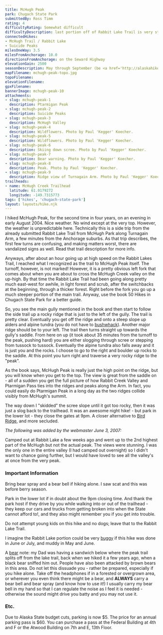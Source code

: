 ```yaml
---
title: McHugh Peak
park: Chugach State Park
submittedBy: Ross Timm
rating: 4
difficultyRating: Somewhat difficult
difficultyDescription: last portion off of Rabbit Lake Trail is very steep, loose scree, isolated;  bear risk (bears are actually a risk throughout the McHugh Creek area). Final portion to the "peak" is bouldering and  rock
connectedHikes:
- McHugh Trail / Rabbit Lake
- Suicide Peaks
milesOneWay: 3.5
milesFromAnchorage: 10.0
directionsFromAnchorage: on the Seward Highway
elevationGain: 2500
seasonDescription: May through September (be <a href='http://alaskahikesearch.com/education/#avalanche'>avalanche aware</a> if still heavy snow)
mapFilename: mchugh-peak-topo.jpg
topoFilename: 
elevationFilename: 
gpxFilename: 
bannerImage: mchugh-peak-10
attachments:
- slug: mchugh-peak-1
  description: Ptarmigan Peak
- slug: mchugh-peak-2
  description: Suicide Peaks
- slug: mchugh-peak-3
  description: McHugh Valley
- slug: mchugh-peak-4
  description: Wildflowers. Photo by Paul 'Kegger' Koecher.
- slug: mchugh-peak-5
  description: Wildflowers. Photo by Paul 'Kegger' Koecher.
- slug: mchugh-peak-6
  description: Skiing down scree. Photo by Paul 'Kegger' Koecher.
- slug: mchugh-peak-7
  description: Bear warning. Photo by Paul 'Kegger' Koecher.
- slug: mchugh-peak-8
  description: Peak. Photo by Paul 'Kegger' Koecher.
- slug: mchugh-peak-9
  description: Ridge view of Turnagain Arm. Photo by Paul 'Kegger' Koecher.
trailheads:
- name: McHugh Creek Trailhead
  latitude: 61.0179272
  longitude: -149.7315773
tags: ['hikes', 'chugach-state-park']
layout: layouts/hike.njk
---
```

I hiked McHugh Peak, for the second time in four years, on an evening in early August 2004. Nice weather. No wind except at the very top. However, the weather is unpredictable here. Technically this is a side trip from the already submitted Rabbit Lake Trail from McHugh Park along Turnagain Arm, a few minutes from the Anchorage suburbs. As that trip describes, the first few turns are confusing, and making matters worst, there are vandalized signs as well. Read that trail description for more info.

Anyways, after about an hour going up at high speed on the Rabbit Lakes Trail, I reached what I recognized as the trail to McHugh Peak itself. The turnoff, however, is not marked! However, it is a pretty obvious left fork that comes about when you are about to cross the McHugh Creek valley on the up-high. By that time the Rabbit Lake Trail had been going along pretty much east-west for awhile, in light forest and scrub, after the switchbacks at the beginning, through a thicker forest. Right before the fork you go up a much steeper portion of the main trail. Anyway, use the book 50 Hikes in Chugach State Park for a better guide.

So, you see the main gully mentioned in the book and then start to follow the side trail up a rocky ridge that is just to the left of the gully. The trail is pretty clear. Eventually you get off the ridge and onto a steep slope up alders and alpine tundra (you do not have to [bushwhack](/education/#bushwhacking)). Another major ridge should be to your left. The trail then turns straight up towards the gully's saddle. From here on up (it took about 35 minutes from the turnoff to the peak, pushing hard) you are either slogging through scree or stepping from tussock to tussock. Eventually the alpine tundra also falls away and it is just you and the rocks. I choose to go to the right and boulder up rocks to the saddle. At this point you turn right and traverse a very rocky ridge to the "peak".

As the book says, McHugh Peak is really just the high point on the ridge, but you will know when you get to the top. The view is great from the saddle on - all of a sudden you get the full picture of how Rabbit Creek Valley and Ptarmigan Pass ties into the ridges and peaks along the Arm. In fact, you could easily do Ptarmigan Peak in a long day as the two ridges collide visibly from McHugh's summit.

The way down I "skidded" the scree slope until it got too rocky, then it was just a slog back to the trailhead. It was an awesome night hike! - but park in the lower lot - they close the gates at 9pm. A closer alternative to [Bird Ridge](/hikes/bird-ridge/ "Bird Ridge"), and more secluded.

*The following was added by the webmaster June 3, 2007:*

Camped out at Rabbit Lake a few weeks ago and went up to the 2nd highest part of the McHugh but not the actual peak. The views were stunning. I was the only one in the entire valley (I had camped out overnight) so I didn't want to chance going further, but I would have loved to see all the valley's at once from the very peak.

### Important Information

Bring bear spray and a bear bell if hiking alone. I saw scat and this was before berry season. 

Park in the lower lot if in doubt about the 9pm closing time. And thank the park host if they drive by you while walking into or out of the trailhead - they keep our cars and trucks from getting broken into when the State cannot afford to!, and they also might remember you if you get into trouble.

Do not attempt young kids on this hike and no dogs; leave that to the Rabbit Lake Trail.

I imagine the Rabbit Lake portion could be very [buggy](/education/#insects) if this hike was done in June or July, and muddy in May and June.

A [bear](/education/#bears) note: my Dad was having a sandwich below where the peak trail splits off from the lake trail, back when we hiked it a few years ago, when a black bear sniffed him out. People have also been attacked by brown bears in this area. Do not let this dissuade you - rather be prepared, especially if you hike alone. Take off the headphones if in a forested or overgrown area, or wherever you even think there might be a bear, and **ALWAYS** carry a bear bell and bear spray (and know how to use it!) I usually carry my bear bell in my hand so that I can regulate the noise as I feel it is needed - otherwise the sound might drive you batty and you may not use it.

### Etc.

Due to Alaska State budget cuts, parking is now $5. The price for an annual parking pass is $60. You can purchase a pass at the Federal Building at 4th and F or the Atwood Building on 7th and E, 13th Floor. 